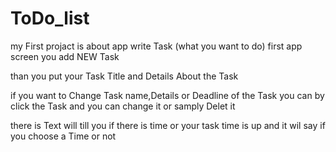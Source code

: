 # ToDo_list
my First projact is about app write Task (what you want to do)
first app screen you add NEW Task

than you put your Task Title and Details About the Task


if you want to Change Task name,Details or Deadline of the Task you can by click the Task and you can change it or samply Delet it


there is Text will till you if there is time or your task time is up and it wil say if you choose a Time or not
